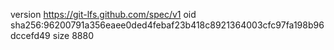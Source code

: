 version https://git-lfs.github.com/spec/v1
oid sha256:96200791a356eaee0ded4febaf23b418c8921364003cfc97fa198b96dccefd49
size 8880
